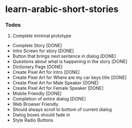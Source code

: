 # learn-arabic-short-stories

### Todos

1. Complete minimal prototype
 - Complete Story [DONE]
 - Intro Screen for story [DONE]
 - Button that brings next sentence in dialog [DONE]
 - Questions about what is happening in the story [DONE]
 - Dictionary Page [DONE]
 - Create Pixel Art for Intro [DONE]
 - Create Pixel Art for Where are my car keys title [DONE]
 - Create Pixel Art for Male Speaker [DONE]
 - Create Pixel Art for Female Speaker [DONE]
 - Mobile Friendly [DONE]
 - Completion of entire dialog [DONE]
 - Web Browser Friendly 
 - Should always scroll to bottom of current dialog
 - Dialog boxes should fade in
 - Style Radio Buttons